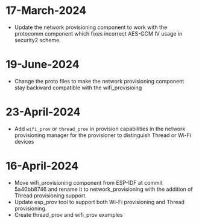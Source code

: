 # 17-March-2024

- Update the network provisioning component to work with the protocomm component which fixes incorrect AES-GCM IV usage in security2 scheme.

# 19-June-2024

- Change the proto files to make the network provisioning component stay backward compatible with the wifi_provisioing

# 23-April-2024

- Add `wifi_prov` or `thread_prov` in provision capabilities in the network provisioning manager for the provisioner to distinguish Thread or Wi-Fi devices

# 16-April-2024

- Move wifi_provisioning component from ESP-IDF at commit 5a40bb8746 and rename it to network_provisioning with the addition of Thread provisioning support.
- Update esp_prov tool to support both Wi-Fi provisioning and Thread provisioning.
- Create thread_prov and wifi_prov examples
